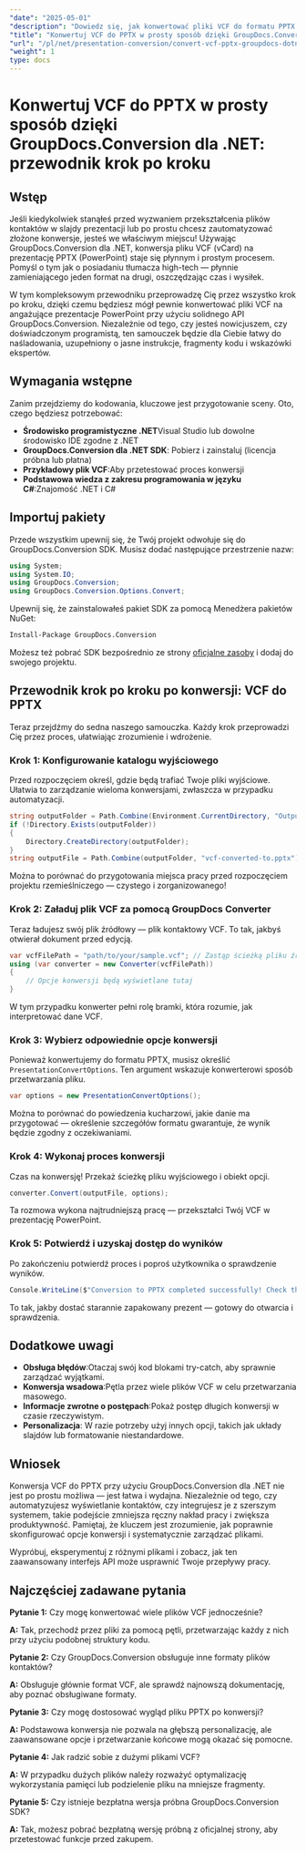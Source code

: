 ```yaml
---
"date": "2025-05-01"
"description": "Dowiedz się, jak konwertować pliki VCF do formatu PPTX za pomocą GroupDocs.Conversion dla .NET. Ten przewodnik krok po kroku obejmuje konfigurację, konwersję i integrację z aplikacjami."
"title": "Konwertuj VCF do PPTX w prosty sposób dzięki GroupDocs.Conversion dla .NET&#58; Przewodnik krok po kroku"
"url": "/pl/net/presentation-conversion/convert-vcf-pptx-groupdocs-dotnet/"
"weight": 1
type: docs
---
```

# Konwertuj VCF do PPTX w prosty sposób dzięki GroupDocs.Conversion dla .NET: przewodnik krok po kroku

## Wstęp

Jeśli kiedykolwiek stanąłeś przed wyzwaniem przekształcenia plików kontaktów w slajdy prezentacji lub po prostu chcesz zautomatyzować złożone konwersje, jesteś we właściwym miejscu! Używając GroupDocs.Conversion dla .NET, konwersja pliku VCF (vCard) na prezentację PPTX (PowerPoint) staje się płynnym i prostym procesem. Pomyśl o tym jak o posiadaniu tłumacza high-tech — płynnie zamieniającego jeden format na drugi, oszczędzając czas i wysiłek. 

W tym kompleksowym przewodniku przeprowadzę Cię przez wszystko krok po kroku, dzięki czemu będziesz mógł pewnie konwertować pliki VCF na angażujące prezentacje PowerPoint przy użyciu solidnego API GroupDocs.Conversion. Niezależnie od tego, czy jesteś nowicjuszem, czy doświadczonym programistą, ten samouczek będzie dla Ciebie łatwy do naśladowania, uzupełniony o jasne instrukcje, fragmenty kodu i wskazówki ekspertów.


## Wymagania wstępne

Zanim przejdziemy do kodowania, kluczowe jest przygotowanie sceny. Oto, czego będziesz potrzebować:

- **Środowisko programistyczne .NET**Visual Studio lub dowolne środowisko IDE zgodne z .NET
- **GroupDocs.Conversion dla .NET SDK**: Pobierz i zainstaluj (licencja próbna lub płatna)
- **Przykładowy plik VCF**:Aby przetestować proces konwersji
- **Podstawowa wiedza z zakresu programowania w języku C#**:Znajomość .NET i C#


## Importuj pakiety

Przede wszystkim upewnij się, że Twój projekt odwołuje się do GroupDocs.Conversion SDK. Musisz dodać następujące przestrzenie nazw:

```csharp
using System;
using System.IO;
using GroupDocs.Conversion;
using GroupDocs.Conversion.Options.Convert;
```

Upewnij się, że zainstalowałeś pakiet SDK za pomocą Menedżera pakietów NuGet:

```bash
Install-Package GroupDocs.Conversion
```

Możesz też pobrać SDK bezpośrednio ze strony [oficjalne zasoby](https://releases.groupdocs.com/conversion/net/) i dodaj do swojego projektu.


## Przewodnik krok po kroku po konwersji: VCF do PPTX

Teraz przejdźmy do sedna naszego samouczka. Każdy krok przeprowadzi Cię przez proces, ułatwiając zrozumienie i wdrożenie.


### Krok 1: Konfigurowanie katalogu wyjściowego

Przed rozpoczęciem określ, gdzie będą trafiać Twoje pliki wyjściowe. Ułatwia to zarządzanie wieloma konwersjami, zwłaszcza w przypadku automatyzacji.

```csharp
string outputFolder = Path.Combine(Environment.CurrentDirectory, "Output");
if (!Directory.Exists(outputFolder))
{
    Directory.CreateDirectory(outputFolder);
}
string outputFile = Path.Combine(outputFolder, "vcf-converted-to.pptx");
```

Można to porównać do przygotowania miejsca pracy przed rozpoczęciem projektu rzemieślniczego — czystego i zorganizowanego!


### Krok 2: Załaduj plik VCF za pomocą GroupDocs Converter

Teraz ładujesz swój plik źródłowy — plik kontaktowy VCF. To tak, jakbyś otwierał dokument przed edycją.

```csharp
var vcfFilePath = "path/to/your/sample.vcf"; // Zastąp ścieżką pliku źródłowego
using (var converter = new Converter(vcfFilePath))
{
    // Opcje konwersji będą wyświetlane tutaj
}
```

W tym przypadku konwerter pełni rolę bramki, która rozumie, jak interpretować dane VCF.


### Krok 3: Wybierz odpowiednie opcje konwersji

Ponieważ konwertujemy do formatu PPTX, musisz określić `PresentationConvertOptions`. Ten argument wskazuje konwerterowi sposób przetwarzania pliku.

```csharp
var options = new PresentationConvertOptions();
```

Można to porównać do powiedzenia kucharzowi, jakie danie ma przygotować — określenie szczegółów formatu gwarantuje, że wynik będzie zgodny z oczekiwaniami.


### Krok 4: Wykonaj proces konwersji

Czas na konwersję! Przekaż ścieżkę pliku wyjściowego i obiekt opcji.

```csharp
converter.Convert(outputFile, options);
```

Ta rozmowa wykona najtrudniejszą pracę — przekształci Twój VCF w prezentację PowerPoint.


### Krok 5: Potwierdź i uzyskaj dostęp do wyników

Po zakończeniu potwierdź proces i poproś użytkownika o sprawdzenie wyników.

```csharp
Console.WriteLine($"Conversion to PPTX completed successfully! Check the output at {outputFolder}");
```

To tak, jakby dostać starannie zapakowany prezent — gotowy do otwarcia i sprawdzenia.


## Dodatkowe uwagi

- **Obsługa błędów**:Otaczaj swój kod blokami try-catch, aby sprawnie zarządzać wyjątkami.
- **Konwersja wsadowa**:Pętla przez wiele plików VCF w celu przetwarzania masowego.
- **Informacje zwrotne o postępach**:Pokaż postęp długich konwersji w czasie rzeczywistym.
- **Personalizacja**: W razie potrzeby użyj innych opcji, takich jak układy slajdów lub formatowanie niestandardowe.


## Wniosek

Konwersja VCF do PPTX przy użyciu GroupDocs.Conversion dla .NET nie jest po prostu możliwa — jest łatwa i wydajna. Niezależnie od tego, czy automatyzujesz wyświetlanie kontaktów, czy integrujesz je z szerszym systemem, takie podejście zmniejsza ręczny nakład pracy i zwiększa produktywność. Pamiętaj, że kluczem jest zrozumienie, jak poprawnie skonfigurować opcje konwersji i systematycznie zarządzać plikami.

Wypróbuj, eksperymentuj z różnymi plikami i zobacz, jak ten zaawansowany interfejs API może usprawnić Twoje przepływy pracy.


## Najczęściej zadawane pytania

**Pytanie 1:** Czy mogę konwertować wiele plików VCF jednocześnie?  

**A:** Tak, przechodź przez pliki za pomocą pętli, przetwarzając każdy z nich przy użyciu podobnej struktury kodu.

**Pytanie 2:** Czy GroupDocs.Conversion obsługuje inne formaty plików kontaktów?  

**A:** Obsługuje głównie format VCF, ale sprawdź najnowszą dokumentację, aby poznać obsługiwane formaty.

**Pytanie 3:** Czy mogę dostosować wygląd pliku PPTX po konwersji?  

**A:** Podstawowa konwersja nie pozwala na głębszą personalizację, ale zaawansowane opcje i przetwarzanie końcowe mogą okazać się pomocne.

**Pytanie 4:** Jak radzić sobie z dużymi plikami VCF?  

**A:** W przypadku dużych plików należy rozważyć optymalizację wykorzystania pamięci lub podzielenie pliku na mniejsze fragmenty.

**Pytanie 5:** Czy istnieje bezpłatna wersja próbna GroupDocs.Conversion SDK?  

**A:** Tak, możesz pobrać bezpłatną wersję próbną z oficjalnej strony, aby przetestować funkcje przed zakupem.